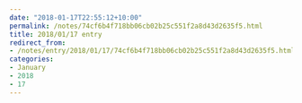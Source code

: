 ```yaml
---
date: "2018-01-17T22:55:12+10:00"
permalink: /notes/74cf6b4f718bb06cb02b25c551f2a8d43d2635f5.html
title: 2018/01/17 entry
redirect_from:
- /notes/entry/2018/01/17/74cf6b4f718bb06cb02b25c551f2a8d43d2635f5.html
categories:
- January
- 2018
- 17
---
```


